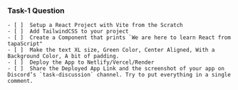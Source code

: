
### Task-1 Question 
    - [ ]  Setup a React Project with Vite from the Scratch
    - [ ]  Add TailwindCSS to your project
    - [ ]  Create a Component that prints `We are here to learn React from tapaScript"
    - [ ]  Make the text XL size, Green Color, Center Aligned, With a Background Color, A bit of padding.
    - [ ]  Deploy the App to Netlify/Vercel/Render
    - [ ]  Share the Deployed App Link and the screenshot of your app on Discord’s `task-discussion` channel. Try to put everything in a single comment.